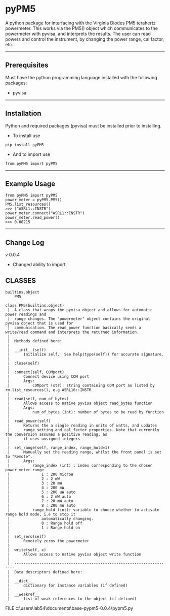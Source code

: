 # pyPM5
A python package for interfacing with the Virginia Diodes PM5 terahertz powermeter. This works via the PM5() object which communicates to the powermeter with pyvisa, and interprets the results. The user can read powers and control the instrument, by changing the power range, cal factor, etc.

-------------
Prerequisites
-------------

Must have the python programming language installed with the following 
packages:

- pyvisa

------------
Installation
------------

Python and required packages (pyvisa) must be installed prior to installing.
- To install use     
```
pip install pyPM5
```
- And to import use
```
from pyPM5 import pyPM5
```

-----
Example Usage
-----
```
from pyPM5 import pyPM5
power_meter = pyPM5.PM5()
PM5.list_resources()
>>> ["ASRL1::INSTR"]
power_meter.connect("ASRL1::INSTR")
power_meter.read_power()
>>> 0.00215

```
-----------
Change Log
-----------
v 0.0.4
- Changed ability to import

## CLASSES
    builtins.object
        PM5

    class PM5(builtins.object)
     |  A class that wraps the pyvisa object and allows for automatic power readings and
     |  range changes. The "powermeter" object contains the original pyvisa object that is used for
     |  communication. The read_power function basically sends a write/read command and interprets the returned information.
     |
     |  Methods defined here:
     |
     |  __init__(self)
     |      Initialize self.  See help(type(self)) for accurate signature.
     |
     |  close(self)
     |
     |  connect(self, COMport)
     |      Connect device using COM port
     |      Args:
     |          COMport (str): string containing COM port as listed by rm.list_resources(), e.g ASRL16::INSTR
     |
     |  read(self, num_of_bytes)
     |      Allows access to native pyvisa object read_bytes function
     |      Args:
     |          num_of_bytes (int): number of bytes to be read by function
     |
     |  read_power(self)
     |      Returns the a single reading in units of watts, and updates
     |      range_setting and cal_factor properties. Note that currently the conversion assumes a positive reading, as
     |      it uses unsigned integers
     |
     |  set_range(self, range_index, range_hold=1)
     |      Manually set the reading range, whilst the front panel is set to "Remote".
     |      Args:
     |          range_index (int) : index corresponding to the chosen power meter range
     |              1 : 200 microW
     |              2 : 2 mW
     |              3 : 20 mW
     |              4 : 200 mW
     |              5 : 200 uW auto
     |              6 : 2 mW auto
     |              7 : 20 mW auto
     |              8 : 200 mW auto
     |          range_hold (int): variable to choose whether to activate range hold mode, i.e to stop it
     |              automatically changing.
     |              0 : Range hold off
     |              1 : Range hold on
     |
     |  set_zero(self)
     |      Remotely zeros the powermeter
     |
     |  write(self, x)
     |      Allows access to native pyvisa object write function
     |
     |  ----------------------------------------------------------------------
     |  Data descriptors defined here:
     |
     |  __dict__
     |      dictionary for instance variables (if defined)
     |
     |  __weakref__
     |      list of weak references to the object (if defined)

FILE
    c:\users\lab54\documents\base-pypm5-0.0.4\pypm5.py
